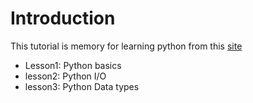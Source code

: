# Introduction

This tutorial is memory for learning python from this [site](https://www.geeksforgeeks.org/python-programming-language)

- Lesson1: Python basics
- lesson2: Python I/O
- lesson3: Python Data types